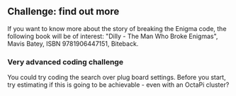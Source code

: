 ## Challenge: find out more

If you want to know more about the story of breaking the Enigma code, the following book will be of interest: "Dilly - The Man Who Broke Enigmas", Mavis Batey, ISBN 9781906447151, Biteback.

### Very advanced coding challenge
You could try coding the search over plug board settings. Before you start, try estimating if this is going to be achievable - even with an OctaPi cluster?
